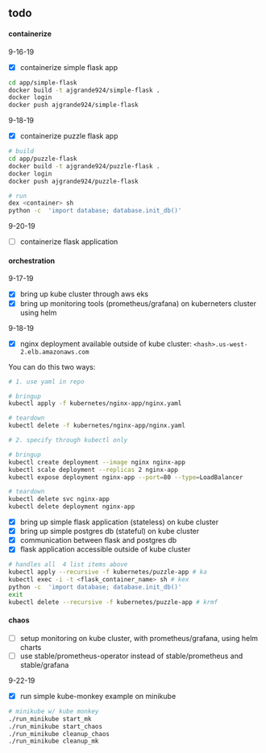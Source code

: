 ## todo

#### containerize

  9-16-19
  
  - [x] containerize simple flask app
  
  ```sh
  cd app/simple-flask
  docker build -t ajgrande924/simple-flask .
  docker login
  docker push ajgrande924/simple-flask
  ```

  9-18-19

  - [x] containerize puzzle flask app

  ```sh
  # build
  cd app/puzzle-flask
  docker build -t ajgrande924/puzzle-flask .
  docker login
  docker push ajgrande924/puzzle-flask

  # run
  dex <container> sh
  python -c  'import database; database.init_db()'
  ```
  
  9-20-19

  - [ ] containerize flask application

#### orchestration

9-17-19

  - [x] bring up kube cluster through aws eks
  - [x] bring up monitoring tools (prometheus/grafana) on kuberneters cluster using helm

9-18-19

  - [x] nginx deployment available outside of kube cluster: `<hash>.us-west-2.elb.amazonaws.com`

  You can do this two ways:

  ```sh
  # 1. use yaml in repo
  
  # bringup
  kubectl apply -f kubernetes/nginx-app/nginx.yaml
  
  # teardown
  kubectl delete -f kubernetes/nginx-app/nginx.yaml

  # 2. specify through kubectl only
  
  # bringup
  kubectl create deployment --image nginx nginx-app
  kubectl scale deployment --replicas 2 nginx-app
  kubectl expose deployment nginx-app --port=80 --type=LoadBalancer
  
  # teardown
  kubectl delete svc nginx-app
  kubectl delete deployment nginx-app
  ```

  - [x] bring up simple flask application (stateless) on kube cluster
  - [x] bring up simple postgres db (stateful) on kube cluster
  - [x] communication between flask and postgres db
  - [x] flask application accessible outside of kube cluster

  ```sh
  # handles all  4 list items above
  kubectl apply --recursive -f kubernetes/puzzle-app # ka
  kubectl exec -i -t <flask_container_name> sh # kex
  python -c  'import database; database.init_db()'
  exit
  kubectl delete --recursive -f kubernetes/puzzle-app # krmf
  ```

#### chaos

  - [ ] setup monitoring on kube cluster, with prometheus/grafana, using helm charts
  - [ ] use stable/prometheus-operator instead of stable/prometheus and stable/grafana

  9-22-19

  - [x] run simple kube-monkey example on minikube
  ```sh
  # minikube w/ kube monkey
  ./run_minikube start_mk
  ./run_minikube start_chaos
  ./run_minikube cleanup_chaos
  ./run_minikube cleanup_mk
  ```
